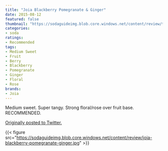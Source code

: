 ```yaml
---
title: "Joia Blackberry Pomegranate & Ginger"
date: 2015-08-12
featured: false
thumbnail: "https://sodaguideimg.blob.core.windows.net/content/review/thumbs/joia-blackberry-pomegranate-ginger.jpg"
categories:
- soda
ratings:
- Recommended
tags:
- Medium Sweet
- Fruit
- Berry
- Blackberry
- Pomegranate
- Ginger
- Floral
- Rose
brands:
- Joia
---
```


Medium sweet. Super tangy. Strong floral/rose over fruit base. RECOMMENDED. 

[Originally posted to Twitter.](https://twitter.com/Cavorter/status/631511456308002816)

{{< figure src="https://sodaguideimg.blob.core.windows.net/content/review/joia-blackberry-pomegranate-ginger.jpg" >}}

